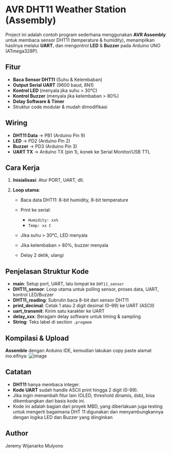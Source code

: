 # AVR DHT11 Weather Station (Assembly)

Project ini adalah contoh program sederhana menggunakan **AVR Assembly** untuk membaca sensor DHT11 (temperature & humidity), menampilkan hasilnya melalui **UART**, dan mengontrol **LED** & **Buzzer** pada Arduino UNO (ATmega328P).

## Fitur

* **Baca Sensor DHT11** (Suhu & Kelembaban)
* **Output Serial UART** (9600 baud, 8N1)
* **Kontrol LED** (menyala jika suhu > 30°C)
* **Kontrol Buzzer** (menyala jika kelembaban > 80%)
* **Delay Software & Timer**
* Struktur code modular & mudah dimodifikasi

## Wiring

* **DHT11 Data** → PB1 (Arduino Pin 9)
* **LED** → PD2 (Arduino Pin 2)
* **Buzzer** → PD3 (Arduino Pin 3)
* **UART TX** → Arduino TX (pin 1), konek ke Serial Monitor/USB TTL

## Cara Kerja

1. **Inisialisasi**:
   Atur PORT, UART, dll.
2. **Loop utama**:

   * Baca data DHT11: 8-bit humidity, 8-bit temperature
   * Print ke serial:

     * `Humidity: xx%`
     * `Temp: xx C`
   * Jika suhu > 30°C, LED menyala
   * Jika kelembaban > 80%, buzzer menyala
   * Delay 2 detik, ulangi

## Penjelasan Struktur Kode

* **main**: Setup port, UART, lalu lompat ke `DHT11_sensor`
* **DHT11\_sensor**:
  Loop utama untuk polling sensor, proses data, UART, kontrol LED/Buzzer
* **DHT11\_reading**:
  Subrutin baca 8-bit dari sensor DHT11
* **print\_decimal**:
  Cetak 1 atau 2 digit desimal (0–99) ke UART (ASCII)
* **uart\_transmit**:
  Kirim satu karakter ke UART
* **delay\_xxx**:
  Beragam delay software untuk timing & sampling
* **String**:
  Teks label di section `.progmem`

## Kompilasi & Upload

**Assemble** dengan Arduino IDE, kemudian lakukan copy paste alamat ino.elfnya:
    ![image](https://github.com/user-attachments/assets/39379ced-8dd7-45c9-ba68-e4ccdc7be2d5)
    

## Catatan

* **DHT11** hanya membaca integer.
* **Kode UART** sudah handle ASCII print hingga 2 digit (0-99).
* Jika ingin menambah fitur lain (OLED, threshold dinamis, dsb), bisa dikembangkan dari basis kode ini.
* Kode ini adalah bagian dari proyek MBD, yang diberlakuan juga testing untuk mengerti bagaimana DHT 11 digunakan dan menyambungkannya dengan logika LED dan Buzzer yang diinginkan
## Author

Jeremy Wijanarko Mulyono
